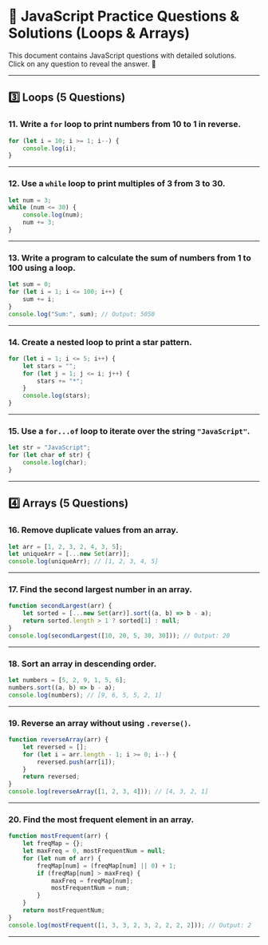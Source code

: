 # 📜 JavaScript Practice Questions & Solutions (Loops & Arrays)

This document contains JavaScript questions with detailed solutions.  
Click on any question to reveal the answer. 🚀

---

## 3️⃣ Loops (5 Questions)

### 11. Write a `for` loop to print numbers from 10 to 1 in reverse.
```javascript
for (let i = 10; i >= 1; i--) {
    console.log(i);
}
```

---

### 12. Use a `while` loop to print multiples of 3 from 3 to 30.
```javascript
let num = 3;
while (num <= 30) {
    console.log(num);
    num += 3;
}
```

---

### 13. Write a program to calculate the sum of numbers from 1 to 100 using a loop.
```javascript
let sum = 0;
for (let i = 1; i <= 100; i++) {
    sum += i;
}
console.log("Sum:", sum); // Output: 5050
```

---

### 14. Create a nested loop to print a star pattern.
```javascript
for (let i = 1; i <= 5; i++) {
    let stars = "";
    for (let j = 1; j <= i; j++) {
        stars += "*";
    }
    console.log(stars);
}
```

---

### 15. Use a `for...of` loop to iterate over the string `"JavaScript"`.
```javascript
let str = "JavaScript";
for (let char of str) {
    console.log(char);
}
```

---

## 4️⃣ Arrays (5 Questions)

### 16. Remove duplicate values from an array.
```javascript
let arr = [1, 2, 3, 2, 4, 3, 5];
let uniqueArr = [...new Set(arr)];
console.log(uniqueArr); // [1, 2, 3, 4, 5]
```

---

### 17. Find the second largest number in an array.
```javascript
function secondLargest(arr) {
    let sorted = [...new Set(arr)].sort((a, b) => b - a);
    return sorted.length > 1 ? sorted[1] : null;
}
console.log(secondLargest([10, 20, 5, 30, 30])); // Output: 20
```

---

### 18. Sort an array in descending order.
```javascript
let numbers = [5, 2, 9, 1, 5, 6];
numbers.sort((a, b) => b - a);
console.log(numbers); // [9, 6, 5, 5, 2, 1]
```

---

### 19. Reverse an array without using `.reverse()`.
```javascript
function reverseArray(arr) {
    let reversed = [];
    for (let i = arr.length - 1; i >= 0; i--) {
        reversed.push(arr[i]);
    }
    return reversed;
}
console.log(reverseArray([1, 2, 3, 4])); // [4, 3, 2, 1]
```

---

### 20. Find the most frequent element in an array.
```javascript
function mostFrequent(arr) {
    let freqMap = {};
    let maxFreq = 0, mostFrequentNum = null;
    for (let num of arr) {
        freqMap[num] = (freqMap[num] || 0) + 1;
        if (freqMap[num] > maxFreq) {
            maxFreq = freqMap[num];
            mostFrequentNum = num;
        }
    }
    return mostFrequentNum;
}
console.log(mostFrequent([1, 3, 3, 2, 3, 2, 2, 2, 2])); // Output: 2
```

---

